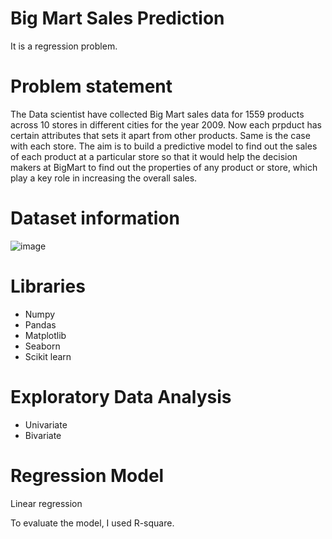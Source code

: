 # Big Mart Sales Prediction
It is a regression problem.

# Problem statement
The Data scientist have collected Big Mart sales data for 1559 products across 10 stores in different cities for the year 2009. 
Now each prpduct has certain attributes that sets it apart from other products. Same is the case with each store.
The aim is to build a predictive model to find out the sales of each product at a particular store so that it would help the decision makers
at BigMart to find out the properties of any product or store, which play a key role in increasing the overall sales.

# Dataset information


![image](https://user-images.githubusercontent.com/81958811/120890515-c9185400-c620-11eb-9594-4e4b847208c8.png)

# Libraries
* Numpy
* Pandas
* Matplotlib
* Seaborn
* Scikit learn

# Exploratory Data Analysis
* Univariate
* Bivariate

# Regression Model
 Linear regression
                    
 To evaluate the model, I used R-square.

